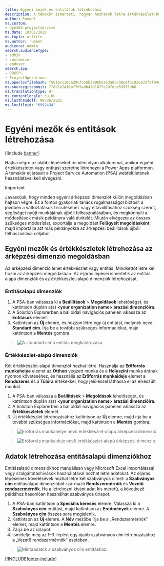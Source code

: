 ```yaml
---
title: Egyéni mezők és entitások létrehozása
description: A témakör ismerteti, hogyan hozhatók létre értékkészlet-halmazok és entitások saját megoldásban a Power Apps platformon.
author: Rumant
ms.custom:
- dyn365-projectservice
ms.date: 10/01/2020
ms.topic: article
ms.author: rumant
audience: Admin
search.audienceType:
- admin
- customizer
- enduser
search.app:
- D365PS
- ProjectOperations
ms.openlocfilehash: f501bcc106a296f35bba996b6ab3a8b758cefb1926033faf04ee23c42bc94d39
ms.sourcegitcommit: 7f8d1e7a16af769adb43d1877c28fdce53975db8
ms.translationtype: HT
ms.contentlocale: hu-HU
ms.lasthandoff: 08/06/2021
ms.locfileid: "6992434"
---
```

# <a name="create-custom-fields-and-entities"></a>Egyéni mezők és entitások létrehozása 

[!include [banner](../includes/psa-now-project-operations.md)]

Hajtsa végre az alábbi lépéseket minden olyan alkalommal, amikor egyéni értékkészletet vagy entitást szeretne létrehozni a Power Apps platformon.  
A témakör eljárásait a Project Service Automation (PSA) webfelületének használatával kell elvégezni.

> [!IMPORTANT]
> Javasoljuk, hogy minden egyéni árképzési dimenziót külön megoldásban hajtson végre. Ez a fontos gyakorlati tanács rugalmasságot biztosít a jövőben a változtatások frissítéséhez vagy eltávolításához szükség szerint, segítséget nyújt munkájának újbóli felhasználásában, és megkönnyíti a módosítások másik példányra való átvitelét. Miután elvégezte az összes szükséges módosítást, exportálja a megoldást **Felügyelt megoldásként**, majd importálja azt más példányokra az árképzési beállítások újbóli felhasználása céljából.

  
## <a name="create-custom-fields-and-option-sets-in-the-pricing-dimension-solution"></a>Egyéni mezők és értékkészletek létrehozása az árképzési dimenzió megoldásban

Az árképzési dimenzió lehet értékkészlet vagy entitás. Mindkettőt létre kell hozni az árképzési megoldásban. Az eljárás lépései ismertetik az entitás alapú dimenziók és az értékkészlet-alapú dimenziók létrehozását.

### <a name="entity-based-dimensions"></a>Entitásalapú dimenziók

1. A PSA-ban válassza ki a **Beállítások** > **Megoldások** lehetőséget, és kattintson duplán a(z) **\<your organization name> árazási dimenzióira**.
2. A Solution Explorerben a bal oldali navigációs panelen válassza az **Entitások** elemet.
3. Kattintson az **Új** elemre, és hozzon létre egy új entitást, melynek neve: **Standard cím**. Írja be a további szükséges információkat, majd kattintson a **Mentés** gombra.

> ![A standard című entitás meghatározása.](media/Standard-Title-entity-definition.png)


### <a name="option-set-based-dimensions"></a>Értékkészlet-alapú dimenziók 
Két értékkészlet-alapú dimenziót hozhat létre. Használja az **Erőforrás munkahelye** elemet az **Otthon** végzett munka és a **Helyszíni** munka árának nyomon követéséhez, és használja az **Erőforrás munkaideje** elemet a **Rendszeres** és a **Túlóra** értékekkel, hogy jelöléssel láthassa el az elkészült munkát.


1. A PSA-ban válassza a **Beállítások** > **Megoldások** lehetőséget, és kattintson duplán a(z) **\<your organization name> árazási dimenzióira**. 
2. A Solution Explorerben a bal oldali navigációs panelen válassza az **Értékkészletek** elemet. 
3. Új értékkészlet létrehozásához kattintson az **Új** elemre, majd írja be a további szükséges információkat, majd kattintson a **Mentés** gombra.

> ![Erőforrás munkahelye nevű értékkészlet-alapú árképzési dimenzió.](media/Option-set-PD-called-Resource-Work-Location.png)

> ![Erőforrás munkaideje nevű értékkészlet-alapú árképzési dimenzió.](media/Option-set-PD-called-Resource-Work-Hours.PNG)


## <a name="create-data-for-entity-based-dimensions"></a>Adatok létrehozása entitásalapú dimenziókhoz

Entitásalapú dimenziókhoz manuálisan vagy Microsoft Excel importálással vagy szolgáltatáshívások használatával hozhat létre adatokat. Az eljárás lépéseinek követésévek hozhat létre két szabványos címet: a **Szabványos cím** entitásalapú dimenzióból származó **Rendszermérnök** és **Vezető rendszermérnök**. Ha a létrehozni kívánt adat kis méretű, a következő példához hasonlóan használhat szabványos űrlapot.

1. A PSA-ban kattintson a **Speciális keresés** elemre. Válassza ki a **Szabványos cím** entitást, majd kattintson az **Eredmények** elemre. A **Szabványos cím** összes sora megjelenik.
2. Kattintson az **Új** elemre. A **Név** mezőbe írja be a „Rendszermérnök” elemet, majd kattintson a **Mentés** elemre.
3. Zárja be az űrlapot. 
4. Ismételje meg az 1–3. lépést egy újabb szabványos cím létrehozásához a „Vezető rendszermérnök” esetében.

> ![Mintaadatok a szabványos cím entitáshoz.](media/ST-data.png)




[!INCLUDE[footer-include](../includes/footer-banner.md)]